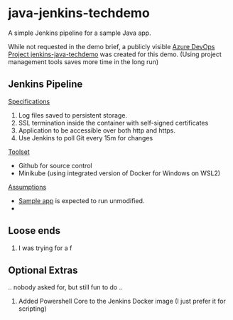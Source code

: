 # java-jenkins-techdemo
A simple Jenkins pipeline for a sample Java app.

While not requested in the demo brief, a publicly visible [Azure DevOps Project jenkins-java-techdemo](https://dev.azure.com/cronjevh-techdemo/jenkins-java-techdemo) was created for this demo. (Using project management tools saves more time in the long run)

## Jenkins Pipeline

<u>Specifications</u>

1. Log  files saved to persistent storage.
2. SSL termination inside the container with self-signed certificates
3. Application to be accessible over both http and https.
4. Use Jenkins to poll Git every 15m for changes

<u>Toolset</u>

- Github for source control
- Minikube (using integrated version of Docker for Windows on WSL2)

<u>Assumptions</u>

- [Sample app](https://tomcat.apache.org/tomcat-8.5-doc/appdev/sample/) is expected to run unmodified.
- 

## Loose ends

1. I was trying for a f

## Optional Extras

.. nobody asked for, but still fun to do ..

1. Added Powershell Core to the Jenkins Docker image (I just prefer it for scripting)

